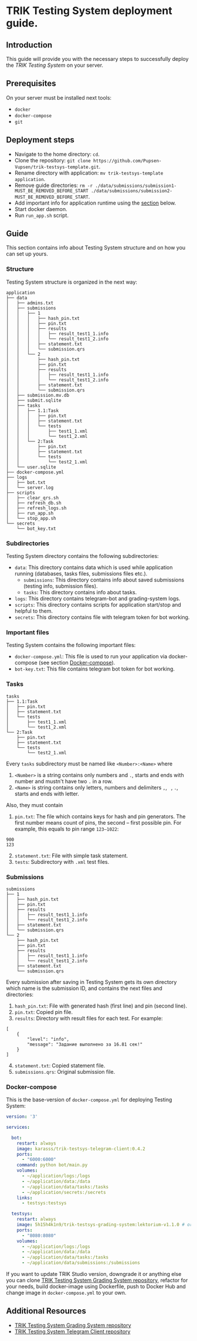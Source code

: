 # TRIK Testing System deployment guide.

## Introduction

This guide will provide you with the necessary steps to successfully deploy the _TRIK Testing System_ on your server.

## Prerequisites

On your server must be installed next tools:

- `docker`
- `docker-compose`
- `git`

## Deployment steps

- Navigate to the home directory: `cd`.
- Clone the repository: `git clone https://github.com/Pupsen-Vupsen/trik-testsys-template.git`.
- Rename directory with application: `mv trik-testsys-template application`.
- Remove guide directories: `rm -r ./data/submissions/submission1-MUST_BE_REMOVED_BEFORE_START ./data/submissions/submission2-MUST_BE_REMOVED_BEFORE_START`.
- Add important info for application runtime using the [section](#guide) below.
- Start docker daemon.
- Run `run_app.sh` script.

## Guide

This section contains info about Testing System structure and on how you can set up yours.

### Structure

Testing System structure is organized in the next way:

```
application
├── data
│   ├── admins.txt
│   ├── submissions
│   │   ├── 1
│   │   │   ├── hash_pin.txt
│   │   │   ├── pin.txt
│   │   │   ├── results
│   │   │   │   ├── result_test1_1.info
│   │   │   │   └── result_test1_2.info
│   │   │   ├── statement.txt
│   │   │   └── submission.qrs
│   │   └── 2
│   │       ├── hash_pin.txt
│   │       ├── pin.txt
│   │       ├── results
│   │       │   ├── result_test1_1.info
│   │       │   └── result_test1_2.info
│   │       ├── statement.txt
│   │       └── submission.qrs
│   ├── submission.mv.db
│   ├── submit.sqlite
│   ├── tasks
│   │   ├── 1.1:Task
│   │   │   ├── pin.txt
│   │   │   ├── statement.txt
│   │   │   └── tests
│   │   │       ├── test1_1.xml
│   │   │       └── test1_2.xml
│   │   └── 2:Task
│   │       ├── pin.txt
│   │       ├── statement.txt
│   │       └── tests
│   │           └── test2_1.xml
│   └── user.sqlite
├── docker-compose.yml
├── logs
│   ├── bot.txt
│   └── server.log
├── scripts
│   ├── clear_qrs.sh
│   ├── refresh_db.sh
│   ├── refresh_logs.sh
│   ├── run_app.sh
│   └── stop_app.sh
└── secrets
    └── bot_key.txt
```

### Subdirectories

Testing System directory contains the following subdirectories:
- `data`: This directory contains data which is used while application running (databases, tasks files, submissions files etc.).
  - `submissions`: This directory contains info about saved submissions (testing info, submission files).
  - `tasks`: This directory contains info about tasks.
- `logs`: This directory contains telegram-bot and grading-system logs.
- `scripts`: This directory contains scripts for application start/stop and helpful to them.
- `secrets`: This directory contains file with telegram token for bot working.

### Important files

Testing System contains the following important files:
- `docker-compose.yml`: This file is used to run your application via docker-compose (see section [Docker-compose](#docker-compose)).
- `bot-key.txt`: This file contains telegram bot token for bot working.

### Tasks 

```
tasks
├── 1.1:Task
│   ├── pin.txt
│   ├── statement.txt
│   └── tests
│       ├── test1_1.xml
│       └── test1_2.xml
└── 2:Task
    ├── pin.txt
    ├── statement.txt
    └── tests
        └── test2_1.xml
```

Every `tasks` subdirectory must be named like `<Number>:<Name>` where
1. `<Number>` is a string contains only numbers and `.`, starts and ends with number and mustn't have two `.` in a row.
2. `<Name>` is string contains only letters, numbers and delimiters `,`, ` `, `.`, starts and ends with letter.

Also, they must contain 
1. `pin.txt`: The file which contains keys for hash and pin generators. The first number means count of pins, the second – first possible pin. 
For example, this equals to pin range `123–1022`: 
```
900
123
```
2. `statement.txt`: File with simple task statement.
3. `tests`: Subdirectory with `.xml` test files.

### Submissions
```
submissions
├── 1
│   ├── hash_pin.txt
│   ├── pin.txt
│   ├── results
│   │   ├── result_test1_1.info
│   │   └── result_test1_2.info
│   ├── statement.txt
│   └── submission.qrs
└── 2
    ├── hash_pin.txt
    ├── pin.txt
    ├── results
    │   ├── result_test1_1.info
    │   └── result_test1_2.info
    ├── statement.txt
    └── submission.qrs
```

Every submission after saving in Testing System gets its own directory which name is the submission ID, and contains
the next files and directories:
1. `hash_pin.txt`: File with generated hash (first line) and pin (second line).
2. `pin.txt`: Copied pin file.
3. `results`: Directory with result files for each test. For example:
```
[
    {
        "level": "info",
        "message": "Задание выполнено за 16.81 сек!"
    }
]
```
4. `statement.txt`: Copied statement file.
5. `submissions.qrs`: Original submission file.

### Docker-compose

This is the base-version of `docker-compose.yml` for deploying Testing System:

```yaml
version: '3'

services:

  bot:
    restart: always
    image: karasss/trik-testsys-telegram-client:0.4.2
    ports:
      - "6000:6000"
    command: python bot/main.py
    volumes:
      - ~/application/logs:/logs
      - ~/application/data:/data
      - ~/application/data/tasks:/tasks
      - ~/application/secrets:/secrets
    links:
      - testsys:testsys

  testsys:
    restart: always
    image: 5h15h4k1n9/trik-testsys-grading-system:lektorium-v1.1.0 # or your custom grading-system version
    ports:
      - "8080:8080"
    volumes:
      - ~/application/logs:/logs
      - ~/application/data:/data
      - ~/application/data/tasks:/tasks
      - ~/application/data/submissions:/submissions
```

If you want to update TRIK Studio version, downgrade it or anything else you 
can clone [TRIK Testing System Grading System repository](https://github.com/Pupsen-Vupsen/trik-testsys-grading-system/tree/lektorium-v1),
refactor for your needs, build docker-image using Dockerfile, push to Docker Hub and change image in `docker-compose.yml` to your own.


## Additional Resources

- [TRIK Testing System Grading System repository](https://github.com/Pupsen-Vupsen/trik-testsys-grading-system/tree/lektorium-v1)
- [TRIK Testing System Telegram Client repository](https://github.com/Pupsen-Vupsen/trik-testsys-telegram-client)